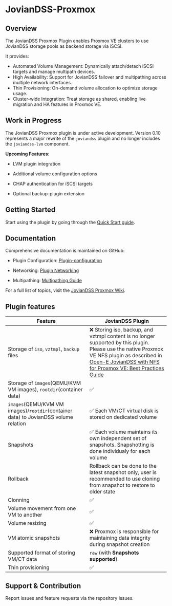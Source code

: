 # JovianDSS-Proxmox

## Overview

The JovianDSS Proxmox Plugin enables Proxmox VE clusters to use JovianDSS storage pools as backend storage via iSCSI.

It provides:

- Automated Volume Management: Dynamically attach/detach iSCSI targets and manage multipath devices.
- High Availability: Support for JovianDSS failover and multipathing across multiple network interfaces.
- Thin Provisioning: On-demand volume allocation to optimize storage usage.
- Cluster-wide Integration: Treat storage as shared, enabling live migration and HA features in Proxmox VE.

## Work in Progress

The JovianDSS Proxmox plugin is under active development.
Version 0.10 represents a major rewrite of the `joviandss` plugin and no longer includes the `joviandss-lvm` component.

**Upcoming Features:**

- LVM plugin integration

- Additional volume configuration options

- CHAP authentication for iSCSI targets

- Optional backup-plugin extension

## Getting Started

Start using the plugin by going through the [Quick Start guide](https://github.com/open-e/JovianDSS-Proxmox/wiki/Quick-Start).

## Documentation

Comprehensive documentation is maintained on GitHub:

* Plugin Configuration: [Plugin-configuration](https://github.com/open-e/JovianDSS-Proxmox/wiki/Plugin-configuration)

* Networking: [Plugin Networking](https://github.com/open-e/JovianDSS-Proxmox/wiki/Networking)

* Multipathing: [Multipathing Guide](https://github.com/open-e/JovianDSS-Proxmox/wiki/Multipathing)

For a full list of topics, visit the [JovianDSS Proxmox Wiki](https://github.com/open-e/JovianDSS-Proxmox/wiki).


## Plugin features

| Feature                                                                              | JovianDSS Plugin                                                         |
|--------------------------------------------------------------------------------------|--------------------------------------------------------------------------|
| Storage of `iso`, `vztmpl`, `backup` files                                           | :x: Storing iso, backup, and vztmpl content is no longer supported by this plugin. Please use the native Proxmox VE NFS plugin as described in [Open-E JovianDSS with NFS for Proxmox VE: Best Practices Guide](https://www.open-e.com/site_media/download/documents/howtoresource/Open-E_Jovian_DSS_with_NFS_for_Proxmox_VE_Best_Practices_Guide_1.00.pdf) | 
| Storage of `images`(QEMU/KVM VM images), `rootdir`(container data)                   | :white_check_mark:                                                       |
| `images`(QEMU/KVM VM images)/`rootdir`(container data) to JovianDSS volume relation  | :white_check_mark: Each VM/CT virtual disk is stored on dedicated volume |
| Snapshots                                                                            | :white_check_mark: Each volume maintains its own independent set of snapshots. Snapshotting is done individualy for each volume |
| Rollback                                                                             | Rollback can be done to the latest snapshot only, user is recommended to use cloning from snapshot to restore to older state  |
| Clonning                                                                             | :white_check_mark:                                                       |
| Volume movement from one VM to another                                               | :white_check_mark:                                                       |
| Volume resizing                                                                      | :white_check_mark:                                                       |
| VM atomic snapshots                                                                  | :x: Proxmox is responsible for maintaining data integrity during snapshot creation |
| Supported format of storing VM/CT data                                               | `raw` (with **Snapshots supported**)                                     |
| Thin provisioning                                                                    | :white_check_mark:                                                       |


## Support & Contribution

Report issues and feature requests via the repository Issues.
